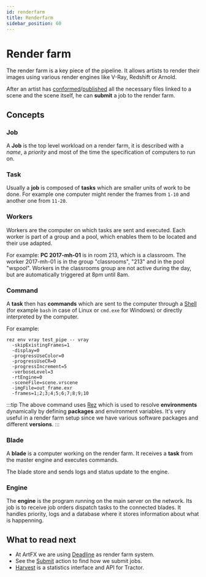 ```yaml
---
id: renderfarm
title: Renderfarm
sidebar_position: 60
---
```


# Render farm

The render farm is a key piece of the pipeline. It allows artists to render their images using various render engines like V-Ray, Redshift or Arnold.

After an artist has [conformed](../Silex/commonactions/conform)/[published](../Silex/commonactions/publish) all the necessary files linked to a scene and the scene itself, he can **submit** a job to the render farm.

## Concepts

### Job

A **Job** is the top level workload on a render farm, it is described with a _name_, a _priority_ and most of the time the specification of computers to run on.

### Task

Usually a **job** is composed of **tasks** which are smaller units of work to be done. For example one computer might render the frames from `1-10` and another one from `11-20`.

### Workers
Workers are the computer on which tasks are sent and executed. Each worker is part of a group and a pool, which enables them to be located and their use adapted. 

For example:
**PC 2017-mh-01** is in room 213, which is a classroom. The worker 2017-mh-01 is in the group "classrooms", "213" and in the pool "wspool". Workers in the classrooms group are not active during the day, but are automatically triggered at 8pm until 8am.

### Command

A **task** then has **commands** which are sent to the computer through a [Shell](<https://en.wikipedia.org/wiki/Shell_(computing)>) (for example `bash` in case of Linux or `cmd.exe` for Windows) or directly interpreted by the computer.

For example:

```shell
rez env vray test_pipe -- vray
  -skipExistingFrames=1
  -display=0
  -progressUseColor=0
  -progressUseCR=0
  -progressIncrement=5
  -verboseLevel=3
  -rtEngine=0
  -sceneFile=scene.vrscene
  -imgFile=out_frame.exr
  -frames=1;2;3;4;5;6;7;8;9;10
```

:::tip
The above command uses [Rez](https://github.com/nerdvegas/rez/) which is used to resolve **environments** dynamically by defining **packages** and environment variables. It's very useful in a render farm setup since we have various software packages and different **versions**.
:::

### Blade

A **blade** is a computer working on the render farm. It receives a **task** from the master engine and executes commands.

The blade store and sends logs and status update to the engine.

### Engine

The **engine** is the program running on the main server on the network. Its job is to receive job orders dispatch tasks to the connected blades. It handles priority, logs and a database where it stores information about what is happenning.

## What to read next

- At ArtFX we are using [Deadline](./deadline) as render farm system.
- See the [Submit](../Silex/commonactions/submit) action to find how we submit jobs.
- [Harvest](./harvest) is a statistics interface and API for Tractor.
